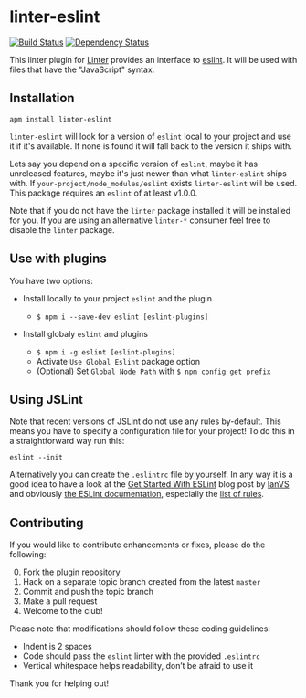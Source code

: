 # linter-eslint
[![Build Status](https://travis-ci.org/AtomLinter/linter-eslint.svg)](https://travis-ci.org/AtomLinter/linter-eslint)
[![Dependency Status](https://david-dm.org/AtomLinter/linter-eslint.svg)](https://david-dm.org/AtomLinter/linter-eslint)

This linter plugin for [Linter](https://github.com/AtomLinter/Linter) provides
an interface to [eslint](http://eslint.org). It will be used with files that
have the "JavaScript" syntax.

## Installation
```ShellSession
apm install linter-eslint
```

`linter-eslint` will look for a version of `eslint` local to your project and
use it if it's available. If none is found it will fall back to the version it
ships with.

Lets say you depend on a specific version of `eslint`, maybe it has unreleased
features, maybe it's just newer than what `linter-eslint` ships with. If
`your-project/node_modules/eslint` exists `linter-eslint` will be used.
This package requires an `eslint` of at least v1.0.0.

Note that if you do not have the `linter` package installed it will be installed
for you. If you are using an alternative `linter-*` consumer feel free to disable
the `linter` package.

## Use with plugins

You have two options:

* Install locally to your project `eslint` and the plugin
  * `$ npm i --save-dev eslint [eslint-plugins]`

* Install globaly `eslint` and plugins
  * `$ npm i -g eslint [eslint-plugins]`
  * Activate `Use Global Eslint` package option
  * (Optional) Set `Global Node Path` with `$ npm config get prefix`

## Using JSLint

Note that recent versions of JSLint do not use any rules by-default. This means you have to specify a configuration file for your project!
To do this in a straightforward way run this:
```ShellSession
eslint --init
```

Alternatively you can create the `.eslintrc` file by yourself. In any way it is a good idea to have a look at the [Get Started With ESLint](http://devnull.guru/get-started-with-eslint/) blog post by [IanVS](https://github.com/IanVS) and obviously [the ESLint documentation](http://eslint.org/docs/user-guide/configuring), especially the [list of rules](http://eslint.org/docs/rules/).

## Contributing

If you would like to contribute enhancements or fixes, please do the following:

0. Fork the plugin repository
0. Hack on a separate topic branch created from the latest `master`
0. Commit and push the topic branch
0. Make a pull request
0. Welcome to the club!

Please note that modifications should follow these coding guidelines:

* Indent is 2 spaces
* Code should pass the `eslint` linter with the provided `.eslintrc`
* Vertical whitespace helps readability, don’t be afraid to use it

Thank you for helping out!

